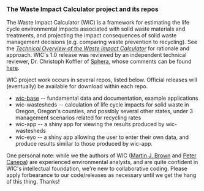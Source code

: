 ### The Waste Impact Calculator project and its repos

The Waste Impact Calculator (WIC) is a framework for estimating the life cycle environmental impacts associated with solid waste materials and treatments, and projecting the impact consequences of solid waste management decisions (e.g. comparing waste prevention to recycling).  See the *[Technical Overview of the Waste Impact Calculator](https://github.com/OR-Dept-Environmental-Quality/wic-base/blob/main/documentation/technical-overview-of-the-wic.pdf)* for rationale and approach.  WIC's 1.0 release was reviewed by an independent technical reviewer, Dr. Christoph Koffler of [Sphera](https://sphera.com/), whose comments can be found [here](https://github.com/OR-Dept-Environmental-Quality/wic-base/blob/main/documentation/independent-technical-review/statement-of-independent-technical-reviewer.pdf).

WIC project work occurs in several repos, listed below. Official releases will (eventually) be available for download within each repo.

* [wic-base](https://github.com/OR-Dept-Environmental-Quality/wic-base) -- fundamental data and documentation, example applications
* wic-wastesheds -- calculation of life cycle impacts for solid waste in Oregon, Oregon's counties, and possibly several other states, under 3 management scenarios related for recycling rates
* wic-app -- a shiny app for viewing the results produced by wic-wastesheds
* wic-eyo -- a shiny app allowing the user to enter their own data, and produce results similar to those produced by wic-app.

One personal note: while we the authors of WIC ([Martin J. Brown](https://github.com/DEQmbrown2) and [Peter Canepa](https://github.com/DEQpcanepa)) are experienced environmental analysts, and are quite confident in WIC's intellectual foundation, we're new to collaborative coding.  Please apply forbearance to our code/releases as necessary until we get the hang of this thing.  Thanks!
